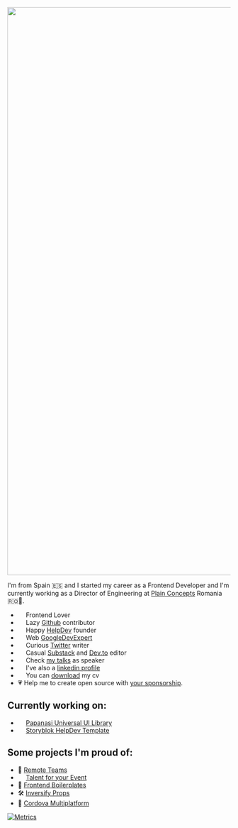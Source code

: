 <p align="center">
  <img src="https://i.imgur.com/JHN0m9r.png" width="1280" title="Hi I'm Quique">
</p>

I'm from Spain 🇪🇸 and I started my career as a Frontend Developer and I'm currently working as a Director of Engineering at [Plain Concepts](https://www.plainconcepts.com/) Romania 🇷🇴🐷.

- <img src="https://raw.githubusercontent.com/gilbarbara/logos/master/logos/javascript.svg" width="14"/> Frontend Lover
- <img src="https://raw.githubusercontent.com/gilbarbara/logos/master/logos/github-icon.svg" width="14"/> Lazy [Github](https://github.com/CKGrafico) contributor
- <img src="https://unavatar.io/helpdev.org" width="14"/> Happy [HelpDev](https://Helpdev.org) founder 
- <img src="https://raw.githubusercontent.com/gilbarbara/logos/master/logos/google-icon.svg" width="14"/> Web [GoogleDevExpert](https://developers.google.com/community/experts)
- <img src="https://raw.githubusercontent.com/gilbarbara/logos/master/logos/twitter.svg" width="14"/> Curious [Twitter](https://twitter.com/ckgrafico) writer
- <img src="https://substackcdn.com/image/fetch/w_40,h_40,c_fill,f_webp,q_auto:good,fl_progressive:steep/https%3A%2F%2Fbucketeer-e05bbc84-baa3-437e-9518-adb32be77984.s3.amazonaws.com%2Fpublic%2Fimages%2Fba81cfff-7bc5-4aef-866e-864d0942c42d_1000x1000.png" width="14"/> Casual [Substack](https://ckgrafico.substack.com) and [Dev.to](https://dev.to/ckgrafico) editor
- <img src="https://unavatar.io/ckgrafico" width="14"/> Check [my talks](https://quique.dev/talks) as speaker
- <img src="https://raw.githubusercontent.com/gilbarbara/logos/master/logos/linkedin-icon.svg" width="14"/> I've also a [linkedin profile](https://www.linkedin.com/in/quiquefdezguerra)
- <img src="https://raw.githubusercontent.com/gilbarbara/logos/master/logos/productboard-icon.svg" width="14"/> You can [download](https://quique.dev/cv) my cv
- 💗 Help me to create open source with [your sponsorship](https://github.com/sponsors/CKGrafico).

## Currently working on:

- <img src="https://unavatar.io/papanasi.js.org" width="14"/> [Papanasi Universal UI Library](https://papanasi.js.org)
- <img src="https://unavatar.io/helpdev.org" width="14"/> [Storyblok HelpDev Template](https://github.com/HelpDev/NGO-HelpDev-Storyblok)

## Some projects I'm proud of:

- 🔭 [Remote Teams](https://github.com/CKGrafico/remote-teams)
- <img src="https://unavatar.io/talentoparatuevento.tech" width="14"/> [Talent for your Event](https://talentoparatuevento.tech)
- 🍱 [Frontend Boilerplates](https://github.com/CKGrafico/Frontend-Boilerplates)
- 🛠 [Inversify Props](https://github.com/CKGrafico/inversify-props)
- 🧩 [Cordova Multiplatform](https://github.com/CKGrafico/Cordova-Multiplatform-Template)

[![Metrics](https://metrics.lecoq.io/ckgrafico?template=classic&isocalendar=1&languages=1&stars=1&followup=1&people=1&projects=1&activity=1&achievements=1&notable=1&lines=1&tweets=1&base.indepth=false&base.hireable=false&isocalendar.duration=half-year&languages.limit=8&languages.threshold=0%25&languages.other=false&languages.colors=github&languages.sections=most-used&languages.indepth=false&languages.analysis.timeout=15&languages.categories=markup%2C%20programming&languages.recent.categories=markup%2C%20programming&languages.recent.load=300&languages.recent.days=14&stars.limit=4&followup.sections=repositories&followup.indepth=false&followup.archived=true&people.limit=24&people.identicons=false&people.identicons.hide=false&people.size=28&people.types=followers%2C%20following&people.shuffle=false&projects.limit=4&projects.descriptions=false&activity.limit=5&activity.load=300&activity.days=14&activity.visibility=all&activity.timestamps=false&activity.filter=all&achievements.threshold=C&achievements.secrets=true&achievements.display=compact&achievements.limit=12&notable.from=organization&notable.repositories=false&notable.indepth=false&notable.types=commit&tweets.user=ckgrafico&tweets.attachments=false&tweets.limit=2&config.timezone=Europe%2FBucharest)
](https://metrics.lecoq.io/insights/ckgrafico)
